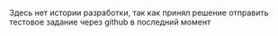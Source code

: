 Здесь нет истории разработки, так как принял решение отправить тестовое задание через github в последний момент
